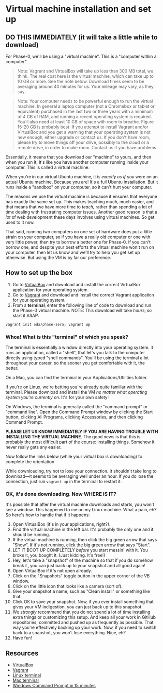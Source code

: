 # Virtual machine installation and set up

## DO THIS IMMEDIATELY (it will take a little while to download)

For Phase-0, we'll be using a "virtual machine". This is a "computer within a computer".

> Note: Vagrant and VirtualBox will take up less than 300 MB total, we think. The real cost here is the virtual machine, which can take up to 10 GB or more. See the note below. Download times seem to be averaging around 40 minutes for us. Your mileage may vary, as they say.

> Note: Your computer needs to be powerful enough to run the virtual machine. In general a laptop computer (not a Chromebox or tablet or equivalent) purchased in the last two or three years with a minimum of 4 GB of RAM, and running a recent operating system is required. You'll also need at least 10 GB of space with room to breathe. Figure 15-20 GB is probably best. If you attempt to install Vagrant and/or VirtualBox and you get a warning that your operating system is not new enough, either upgrade or contact us. If you don't have room, please try to move things off your drive, possibly to the cloud or a remote drive, in order to make room. Contact us if you have problems.

Essentially, it means that you download our "machine" to yours, and then when you run it, it's like you have another computer running inside your computer. This is called a virtual machine.

When you're in our virtual Ubuntu machine, it is *exactly as if* you were on an actual Ubuntu machine. Because you are! It's a full Ubuntu installation. But it runs inside a "sandbox" on your computer, so it can't hurt your computer.

The reasons we use the virtual machine is because it ensures that everyone has exactly the same set up. This makes teaching much, much easier, and that means that we have more time to *teach*, rather than spending a lot of time dealing with frustrating computer issues. Another good reason is that a *lot* of web development these days involves using virtual machines. So get used to it now.

That said, running two computers on one set of hardware does put a little strain on your computer, so if you have a really old computer or one with very little power, then try to borrow a better one for Phase-0. If you can't borrow one, and despite your best efforts the virtual machine won't run on your computer, then let us know and we'll try to help you get set up otherwise. But using the VM is by far our preference.

## How to set up the box

1. Go to [VirtualBox](https://www.virtualbox.org/wiki/Downloads) and download and install the correct VirtualBox application for your operating system.
2. Go to [Vagrant](https://www.vagrantup.com/downloads.html) and download and install the correct Vagrant application for your operating system.
3. From a **terminal**, enter the following line of code to download and run the Phase-0 virtual machine. NOTE: This download will take *hours*, so start it ASAP.

```sh
vagrant init eda/phase-zero; vagrant up
```

### Whoa! What is this "terminal" of which you speak?

The terminal is essentially a window directly into your operating system. It runs an application, called a "shell", that let's you talk to the computer directly using typed "shell commands". You'll be using the terminal a lot throughout your career, so the sooner you get comfortable with it, the better.

On a Mac, you can find the terminal in your Applications/Utilities folder.

If you're on Linux, we're betting you're already quite familiar with the terminal. Please download and install the VM *no matter what operating system you're currently on*. It's for your own safety!

On Windows, the terminal is generally called the "command prompt" or "command line". Open the Command Prompt window by clicking the Start button, clicking All Programs, clicking Accessories, and then clicking Command Prompt.

**PLEASE LET US KNOW IMMEDIATELY IF YOU ARE HAVING TROUBLE WITH INSTALLING THE VIRTUAL MACHINE**. The good news is that this is probably the most difficult part of the course: installing things. Somehow it never really gets any easier.

Now follow the links below (while your virtual box is downloading) to complete the orientation.

While downloading, try not to lose your connection. It shouldn't take long to download&mdash;it seems to be averaging well under an hour. If you do lose the connection, just run `vagrant up` in the terminal to restart it.

### OK, it's done downloading. Now WHERE IS IT?

It's possible that after the virtual machine downloads and starts, you won't see a window. This happened to me on my Linux machine. What a pain, eh? So here's how to handle that if it happens:

1. Open VirtualBox (it's in your applications, right?).
2. Find the virtual machine in the left bar. It's probably the only one and it should be running.
3. If the virtual machine is running, then click the big green arrow that says "Show". If it's not running, click the big green arrow that says "Start".
4. LET IT BOOT UP COMPLETELY *before* you start messin' with it. You broke it, you bought it. (Just kidding. It's free!)
5. Hey, let's take a "snapshot" of the machine so that if you do somehow break it, you can just back up to your snapshot and all good again!
  1. Open VirtualBox if it's not open already.
  2. Click on the "Snapshots" toggle button in the upper corner of the VB window.
  3. Click on the little icon that looks like a camera (sort of).
  4. Give your snapshot a name, such as "Clean install" or something like that.
  5. Click OK to save your snapshot. Now, if you ever install something that gives your VM indigestion, you can just back up to this snapshot.
  6. We *strongly* recommend that you do not spend a lot of time installing extra things or customizing this setup. And keep all your work in GitHub repositories, committed and pushed up as frequently as possible. That way you're effectively backing up your work. Now, if you need to switch back to a snapshot, you won't lose everything. Nice, eh?
6. Have fun!

## Resources

- [VirtualBox](https://www.virtualbox.org/)
- [Vagrant](https://www.vagrantup.com/)
- [Linux terminal](http://ryanstutorials.net/linuxtutorial/commandline.php)
- [Mac terminal](http://www.macworld.co.uk/feature/mac-software/get-more-out-of-os-x-terminal-3608274/)
- [Windows Command Prompt in 15 minutes](http://www.cs.princeton.edu/courses/archive/spr05/cos126/cmd-prompt.html)


